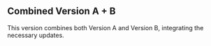 
## Combined Version A + B

This version combines both Version A and Version B, integrating the necessary updates.
